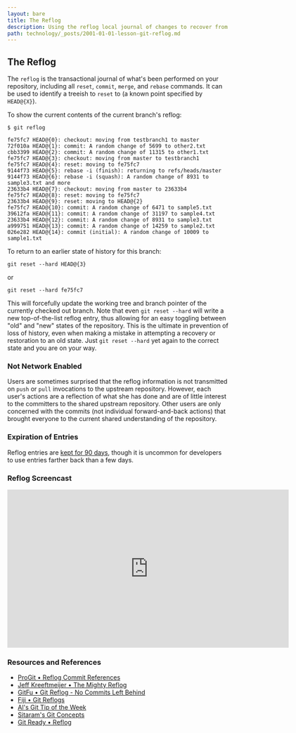 ```yaml
---
layout: bare
title: The Reflog
description: Using the reflog local journal of changes to recover from mistakes.
path: technology/_posts/2001-01-01-lesson-git-reflog.md
---
```


## The Reflog
The `reflog` is the transactional journal of what's been performed on your repository, including all `reset`, `commit`, `merge`, and `rebase` commands. It can be used to identify a treeish to `reset` to (a known point specified by `HEAD@{X}`).

To show the current contents of the current branch's reflog:

    $ git reflog

    fe75fc7 HEAD@{0}: checkout: moving from testbranch1 to master
    72f010a HEAD@{1}: commit: A random change of 5699 to other2.txt
    cbb3399 HEAD@{2}: commit: A random change of 11315 to other1.txt
    fe75fc7 HEAD@{3}: checkout: moving from master to testbranch1
    fe75fc7 HEAD@{4}: reset: moving to fe75fc7
    9144f73 HEAD@{5}: rebase -i (finish): returning to refs/heads/master
    9144f73 HEAD@{6}: rebase -i (squash): A random change of 8931 to sample3.txt and more
    23633b4 HEAD@{7}: checkout: moving from master to 23633b4
    fe75fc7 HEAD@{8}: reset: moving to fe75fc7
    23633b4 HEAD@{9}: reset: moving to HEAD@{2}
    fe75fc7 HEAD@{10}: commit: A random change of 6471 to sample5.txt
    39612fa HEAD@{11}: commit: A random change of 31197 to sample4.txt
    23633b4 HEAD@{12}: commit: A random change of 8931 to sample3.txt
    a999751 HEAD@{13}: commit: A random change of 14259 to sample2.txt
    026e282 HEAD@{14}: commit (initial): A random change of 10009 to sample1.txt

To return to an earlier state of history for this branch:

    git reset --hard HEAD@{3}

or

    git reset --hard fe75fc7

This will forcefully update the working tree and branch pointer of the currently checked out branch.  Note that even `git reset --hard` will write a new top-of-the-list reflog entry, thus allowing for an easy toggling between "old" and "new" states of the repository. This is the ultimate in prevention of loss of history, even when making a mistake in attempting a recovery or restoration to an old state. Just `git reset --hard` yet again to the correct state and you are on your way.

### Not Network Enabled

Users are sometimes surprised that the reflog information is not transmitted on `push` or `pull` invocations to the upstream repository. However, each user's actions are a reflection of what she has done and are of little interest to the committers to the shared upstream repository. Other users are only concerned with the commits (not individual forward-and-back actions) that brought everyone to the current shared understanding of the repository.

### Expiration of Entries

Reflog entries are [kept for 90 days](https://www.kernel.org/pub/software/scm/git/docs/git-reflog.html), though it is uncommon for developers to use entries farther back than a few days.

### Reflog Screencast

<iframe width="640" height="360" src="https://www.youtube-nocookie.com/embed/LIxxxMEoMMo?rel=0" frameborder="0" allowfullscreen></iframe>

### Resources and References
* [ProGit • Reflog Commit References](http://git-scm.com/book/en/Git-Tools-Revision-Selection#RefLog-Shortnames)
* [Jeff Kreeftmeijer • The Mighty Reflog](http://jeffkreeftmeijer.com/2010/the-mighty-reflog-and-the-amazing-bisect/)
* [GitFu • Git Reflog - No Commits Left Behind](http://gitfu.wordpress.com/2008/04/06/git-reflog-no-commits-left-behind/)
* [Fiji • Git Reflogs](http://fiji.sc/wiki/index.php/Git_reflogs)
* [Al's Git Tip of the Week](http://alblue.bandlem.com/2011/05/git-tip-of-week-reflogs.html)
* [Sitaram's Git Concepts](http://sitaramc.github.com/concepts/reflog.html)
* [Git Ready • Reflog](http://gitready.com/intermediate/2009/02/09/reflog-your-safety-net.html)
